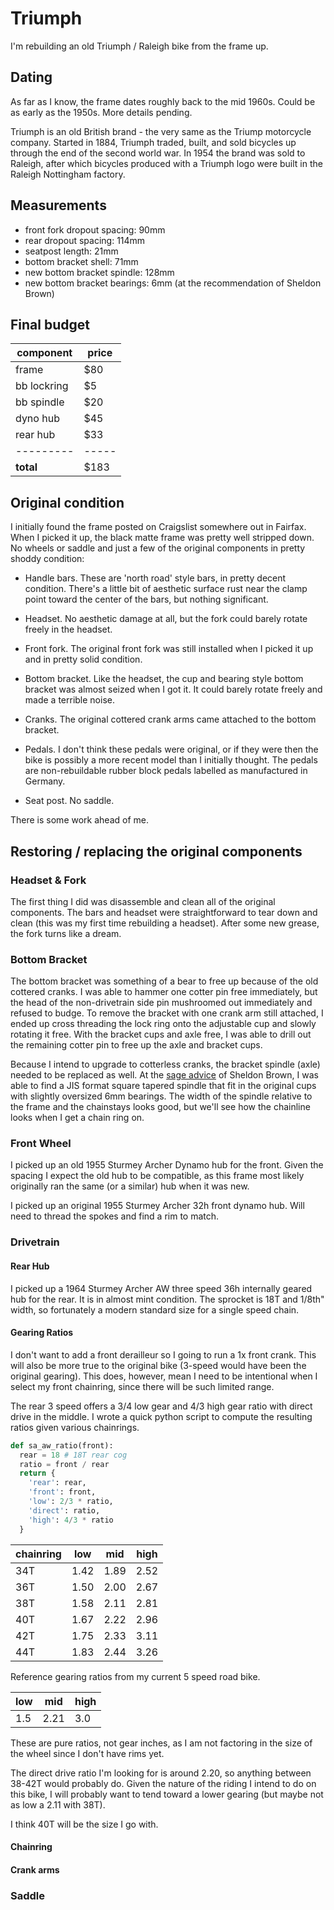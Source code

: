 # Triumph

I'm rebuilding an old Triumph / Raleigh bike from the frame up.

## Dating

As far as I know, the frame dates roughly back to the mid 1960s.
Could be as early as the 1950s.
More details pending.

Triumph is an old British brand - the very same as the Triump motorcycle company.
Started in 1884, Triumph traded, built, and sold bicycles up through the end of the second world war.
In 1954 the brand was sold to Raleigh, after which bicycles produced with a Triumph logo were built in the Raleigh Nottingham factory.


## Measurements

* front fork dropout spacing: 90mm
* rear dropout spacing: 114mm
* seatpost length: 21mm
* bottom bracket shell: 71mm
* new bottom bracket spindle: 128mm
* new bottom bracket bearings: 6mm (at the recommendation of Sheldon Brown)

## Final budget

| component   | price |
| ---------   | ----- |
| frame       | $80   |
| bb lockring | $5    |
| bb spindle  | $20   |
| dyno hub    | $45   |
| rear hub    | $33   |
| ---------   | ----- |
| **total**   | $183  |

## Original condition

I initially found the frame posted on Craigslist somewhere out in Fairfax.
When I picked it up, the black matte frame was pretty well stripped down.
No wheels or saddle and just a few of the original components in pretty shoddy condition:

* Handle bars.
These are 'north road' style bars, in pretty decent condition.
There's a little bit of aesthetic surface rust near the clamp point toward the center of the bars, but nothing significant.

* Headset.
No aesthetic damage at all, but the fork could barely rotate freely in the headset.

* Front fork.
The original front fork was still installed when I picked it up and in pretty solid condition.

* Bottom bracket.
Like the headset, the cup and bearing style bottom bracket was almost seized when I got it.
It could barely rotate freely and made a terrible noise.

* Cranks.
The original cottered crank arms came attached to the bottom bracket.

* Pedals.
I don't think these pedals were original, or if they were then the bike is possibly a more recent model than I initially thought.
The pedals are non-rebuildable rubber block pedals labelled as manufactured in Germany.

* Seat post. No saddle.

There is some work ahead of me.

## Restoring / replacing the original components

### Headset & Fork

The first thing I did was disassemble and clean all of the original components.
The bars and headset were straightforward to tear down and clean (this was my first time rebuilding a headset).
After some new grease, the fork turns like a dream.

### Bottom Bracket

The bottom bracket was something of a bear to free up because of the old cottered cranks.
I was able to hammer one cotter pin free immediately, but the head of the non-drivetrain side pin mushroomed out immediately and refused to budge.
To remove the bracket with one crank arm still attached, I ended up cross threading the lock ring onto the adjustable cup and slowly rotating it free.
With the bracket cups and axle free, I was able to drill out the remaining cotter pin to free up the axle and bracket cups.

Because I intend to upgrade to cotterless cranks, the bracket spindle (axle) needed to be replaced as well.
At the [sage advice](https://www.sheldonbrown.com/raleigh26.html) of Sheldon Brown, I was able to find a JIS format square tapered spindle that fit in the original cups with slightly oversized 6mm bearings.
The width of the spindle relative to the frame and the chainstays looks good, but we'll see how the chainline looks when I get a chain ring on.

### Front Wheel

I picked up an old 1955 Sturmey Archer Dynamo hub for the front.
Given the spacing I expect the old hub to be compatible, as this frame most likely originally ran the same (or a similar) hub when it was new.

I picked up an original 1955 Sturmey Archer 32h front dynamo hub.
Will need to thread the spokes and find a rim to match.


### Drivetrain

#### Rear Hub

I picked up a 1964 Sturmey Archer AW three speed 36h internally geared hub for the rear.
It is in almost mint condition.
The sprocket is 18T and 1/8th" width, so fortunately a modern standard size for a single speed chain.

#### Gearing Ratios

I don't want to add a front derailleur so I going to run a 1x front crank.
This will also be more true to the original bike (3-speed would have been the original gearing).
This does, however, mean I need to be intentional when I select my front chainring, since there will be such limited range.

The rear 3 speed offers a 3/4 low gear and 4/3 high gear ratio with direct drive in the middle.
I wrote a quick python script to compute the resulting ratios given various chainrings.

```python
def sa_aw_ratio(front):
  rear = 18 # 18T rear cog
  ratio = front / rear
  return {
    'rear': rear,
    'front': front,
    'low': 2/3 * ratio,
    'direct': ratio,
    'high': 4/3 * ratio
  }
```

| chainring | low  | mid  | high |
| --------- | ---- | ---- | ---- |
| 34T       | 1.42 | 1.89 | 2.52 |
| 36T       | 1.50 | 2.00 | 2.67 |
| 38T       | 1.58 | 2.11 | 2.81 |
| 40T       | 1.67 | 2.22 | 2.96 |
| 42T       | 1.75 | 2.33 | 3.11 |
| 44T       | 1.83 | 2.44 | 3.26 |

Reference gearing ratios from my current 5 speed road bike.

| low | mid  | high |
| --- | ---- | ---- |
| 1.5 | 2.21 | 3.0  |

These are pure ratios, not gear inches, as I am not factoring in the size of the wheel since I don't have rims yet.

The direct drive ratio I'm looking for is around 2.20, so anything between 38-42T would probably do.
Given the nature of the riding I intend to do on this bike, I will probably want to tend toward a lower gearing (but maybe not as low a 2.11 with 38T).

I think 40T will be the size I go with.

#### Chainring


#### Crank arms

### Saddle


